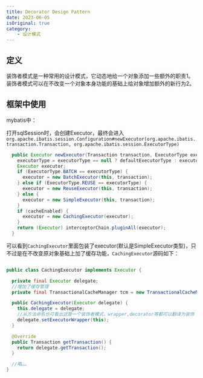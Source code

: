 ```yaml
---
title: Decorator Design Pattern
date: 2023-06-05
isOriginal: true
category: 
    - 设计模式 
---
```


## 定义

装饰者模式是一种常用的设计模式，它动态地给一个对象添加一些额外的职责1。装饰者模式可以在不改变一个对象本身功能的基础上给对象增加额外的新行为2。

## 框架中使用

mybatis中：

打开sqlSession时，会创建Executor，最终会进入`org.apache.ibatis.session.Configuration#newExecutor(org.apache.ibatis.transaction.Transaction, org.apache.ibatis.session.ExecutorType)`

```java
  public Executor newExecutor(Transaction transaction, ExecutorType executorType) {
    executorType = executorType == null ? defaultExecutorType : executorType;
    Executor executor;
    if (ExecutorType.BATCH == executorType) {
      executor = new BatchExecutor(this, transaction);
    } else if (ExecutorType.REUSE == executorType) {
      executor = new ReuseExecutor(this, transaction);
    } else {
      executor = new SimpleExecutor(this, transaction);
    }
    if (cacheEnabled) {
      executor = new CachingExecutor(executor);
    }
    return (Executor) interceptorChain.pluginAll(executor);
  }
  ```

可以看到`CachingExecutor`里面包装了executor(默认是SimpleExecutor类型)，只不过是在不改变原对象基础上加了缓存功能，`CachingExecutor`源码如下：

```java

public class CachingExecutor implements Executor {

  private final Executor delegate;
  //增加了缓存管理
  private final TransactionalCacheManager tcm = new TransactionalCacheManager();

  public CachingExecutor(Executor delegate) {
    this.delegate = delegate;
    //从方法命名也可看出这是一个装饰者模式，wrapper,decorator等都可以翻译为装饰
    delegate.setExecutorWrapper(this);
  }

  @Override
  public Transaction getTransaction() {
    return delegate.getTransaction();
  }

  //略……
}

  ```
